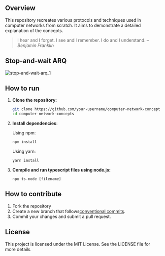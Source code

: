 ## Overview

This repository recreates various protocols and techniques used in computer networks from scratch. It aims to demonstrate a detailed explanation of the concepts.


> I hear and I forget. I see and I remember. I do and I understand.
> – *Benjamin Franklin*

## Stop-and-wait ARQ
![stop-and-wait-arq_1](https://github.com/user-attachments/assets/885a669e-8bbe-4440-a6cb-b5b8dbb74613)




## How to run

1. **Clone the repository:**

    ```zsh
    git clone https://github.com/your-username/computer-network-concepts.git
    cd computer-network-concepts
    ```

2. **Install dependencies:**

    Using npm:

    ```zsh
    npm install
    ```


    Using yarn:

    ```zsh
    yarn install
    ```

3. **Compile and run typescript files using node.js:**

    ```
    npx ts-node [filename]
    ```

## How to contribute

1. Fork the repository
2. Create a new branch that follows[conventional commits](https://www.conventionalcommits.org).
3. Commit your changes and submit a pull request.

## License

This project is licensed under the MIT License. See the LICENSE file for more details.

